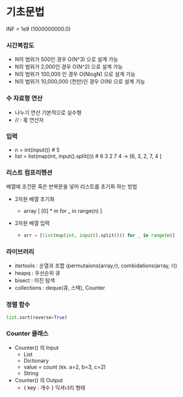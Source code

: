 
# 기초문법

INF = 1e9  (1000000000.0)

### 시간복잡도

- N의 범위가 500인 경우 O(N^3) 으로 설계 가능
- N의 범위가 2,000인 경우 O(N^2) 으로 설계 가능 
- N의 범위가 100,000 인 경우 O(NlogN) 으로 설계 가능
- N의 범위가 10,000,000 (천만)인 경우 O(N) 으로 설계 가능

### 수 자료형 연산

- 나누기 연산 기본적으로 실수형
- // : 몫 연산자



### 입력

- n = int(input()) # 5
- list = list(map(int, input().split())) # 6 3 2 7 4 -> [6, 3, 2, 7, 4 ]



### 리스트 컴프리헨션
배열에 조건문 혹은 반복문을 넣어 리스트를 초기화 하는 방법

- 2차원 배열 초기화
  
  - array [ [0] * m for _ in range(n) ]
  
- 2차원 배열 입력

  - ```python
    arr = [list(map(int, input().split())) for _ in range(n)]
    ```



### 라이브러리

- itertools : 순열과 조합 (permutaions(array,r), combidations(array, r))
- heapq : 우선순위 큐
- bisect : 이진 탐색
- collections : deque(큐, 스택), Counter

### 정렬 함수
```python
list.sort(reverse=True) 
```

### Counter 클래스
- Counter() 의 Input
  - List
  - Dictionary
  - value = count (ex. a=2, b=3, c=2)
  - String
- Counter() 의 Output
  - { key : 개수 } 딕셔너리 형태